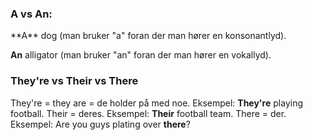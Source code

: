 
<h3> A vs An:  </h3>
**A** dog (man bruker "a" foran der man hører en konsonantlyd).

**An** alligator (man bruker "an" foran der man hører en vokallyd).

<h3> They're vs Their vs There </h3>

They're = they are = de holder på med noe. Eksempel: **They're** playing football.
Their = deres. Eksempel: **Their** football team.
There = der. Eksempel: Are you guys plating over **there**?
